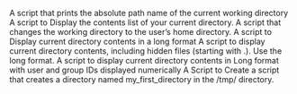 A script that prints the absolute path name of the current working directory
A script to Display the contents list of your current directory.
A script that changes the working directory to the user’s home directory.
A script to Display current directory contents in a long format
A script to display current directory contents, including hidden files (starting with .). Use the long format.
A script to display current directory contents in Long format with user and group IDs displayed numerically
A Script to Create a script that creates a directory named my_first_directory in the /tmp/ directory.
